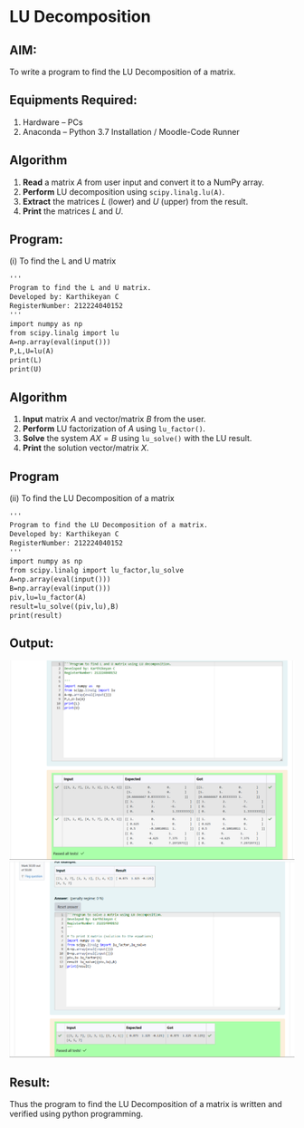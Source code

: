 # LU Decomposition 

## AIM:
To write a program to find the LU Decomposition of a matrix.

## Equipments Required:
1. Hardware – PCs
2. Anaconda – Python 3.7 Installation / Moodle-Code Runner

## Algorithm

1. **Read** a matrix $A$ from user input and convert it to a NumPy array.
2. **Perform** LU decomposition using `scipy.linalg.lu(A)`.
3. **Extract** the matrices $L$ (lower) and $U$ (upper) from the result.
4. **Print** the matrices $L$ and $U$.


## Program:
(i) To find the L and U matrix
```
'''
Program to find the L and U matrix.
Developed by: Karthikeyan C
RegisterNumber: 212224040152
'''
import numpy as np
from scipy.linalg import lu
A=np.array(eval(input()))
P,L,U=lu(A)
print(L)
print(U)
```

## Algorithm

1. **Input** matrix $A$ and vector/matrix $B$ from the user.
2. **Perform** LU factorization of $A$ using `lu_factor()`.
3. **Solve** the system $AX = B$ using `lu_solve()` with the LU result.
4. **Print** the solution vector/matrix $X$.


## Program
(ii) To find the LU Decomposition of a matrix
```
'''
Program to find the LU Decomposition of a matrix.
Developed by: Karthikeyan C
RegisterNumber: 212224040152
'''
import numpy as np
from scipy.linalg import lu_factor,lu_solve
A=np.array(eval(input()))
B=np.array(eval(input()))
piv,lu=lu_factor(A)
result=lu_solve((piv,lu),B)
print(result)
```

## Output:
![alt text](<ex-05 (1).png>)
![alt text](<ex-05 (2).png>)


## Result:
Thus the program to find the LU Decomposition of a matrix is written and verified using python programming.

